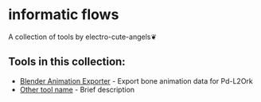 # informatic flows
A collection of tools by electro-cute-angels❦

## Tools in this collection:
- [Blender Animation Exporter](./blender-animation-exporter) - Export bone animation data for Pd-L2Ork
- [Other tool name](./other-tool-directory) - Brief description
